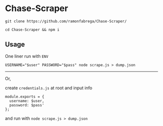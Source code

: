 # Chase-Scraper

`git clone https://github.com/ramonfabrega/Chase-Scraper/`

`cd Chase-Scraper && npm i`

## Usage

One liner run with `ENV`

`USERNAME="$user" PASSWORD="$pass" node scrape.js > dump.json`

---

Or,

create `credentials.js` at root and input info

```
module.exports = {
  username: $user,
  password: $pass'
};
```

and run with `node scrape.js > dump.json`
